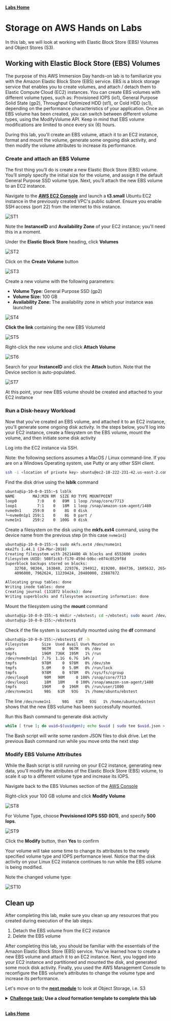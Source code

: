 **[Labs Home](../README.md)**

# **Storage on AWS Hands on Labs**

In this lab, we will look at working with Elastic Block Store (EBS) Volumes and Object Stores (S3).

## **Working with Elastic Block Store (EBS) Volumes**

The purpose of this AWS Immersion Day hands-on lab is to familiarize you with the Amazon Elastic Block Store (EBS) service. EBS is a block storage service that enables you to create volumes, and attach / detach them to Elastic Compute Cloud (EC2) instances. You can create EBS volumes with different volume types, such as: Provisioned IOPS (io1), General Purpose Solid State (gp2), Throughput Optimized HDD (st1), or Cold HDD (sc1), depending on the performance characteristics of your application. Once an EBS volume has been created, you can switch between different volume types, using the ModifyVolume API. Keep in mind that EBS volume modifications are limited to once every six (6) hours.

During this lab, you'll create an EBS volume, attach it to an EC2 instance, format and mount the volume, generate some ongoing disk activity, and then modify the volume attributes to increase its performance.

### **Create and attach an EBS Volume**

The first thing you’ll do is create a new Elastic Block Store (EBS) volume. You’ll simply specify the initial size for the volume, and assign it the default General Purpose SSD volume type. Next, you’ll attach the new EBS volume to an EC2 instance.

Navigate to the **[AWS EC2 Console](https://ap-southeast-2.console.aws.amazon.com/ec2/home?region=ap-southeast-2)** and launch a **t3.small** Ubuntu EC2 instance in the previously created VPC's public subnet.  Ensure you enable SSH access (port 22) from the internet to this instance.

![ST1](st1.png)

Note the **InstanceID** and **Availability Zone** of your EC2 instance; you'll need this in a moment.

Under the **Elastic Block Store** heading, click **Volumes**

![ST2](st2.png)

Click on the **Create Volume** button

![ST3](st3.png)

Create a new volume with the following parameters:
* **Volume Type:** General Purpose SSD (gp2)
* **Volume Size:** 100 GB
* **Availability Zone:** The availability zone in which your instance was launched

![ST4](st4.png)

**Click the link** containing the new EBS VolumeId

![ST5](st5.png)

Right-click the new volume and click **Attach Volume**

![ST6](st6.png)

Search for your **InstanceID** and click the **Attach** button.  Note that the Device section is auto-populated.

![ST7](st7.png)

At this point, your new EBS volume should be created and attached to your EC2 instance

### **Run a Disk-heavy Workload**

Now that you've created an EBS volume, and attached it to an EC2 instance, you'll generate some ongoing disk activity. In the steps below, you'll log into your EC2 instance, create a filesystem on the EBS volume, mount the volume, and then initiate some disk activity

Log into the EC2 instance via SSH.

Note: the following sections assumes a MacOS / Linux command-line.  If you are on a Windows Operating system, use Putty or any other SSH client.

```bash
ssh -i <location of private key> ubuntu@ec2-18-222-231-42.us-east-2.compute.amazonaws.com
```

Find the disk drive using the **lsblk** command

```bash
ubuntu@ip-10-0-0-155:~$ lsblk
NAME        MAJ:MIN RM  SIZE RO TYPE MOUNTPOINT
loop0         7:0    0   89M  1 loop /snap/core/7713
loop1         7:1    0   18M  1 loop /snap/amazon-ssm-agent/1480
nvme0n1     259:0    0    8G  0 disk
└─nvme0n1p1 259:1    0    8G  0 part /
nvme1n1     259:2    0  100G  0 disk
```

Create a filesystem on the disk using the **mkfs.ext4** command, using the device name from the previous step (in this case `nvme1n1`)

```bash
ubuntu@ip-10-0-0-155:~$ sudo mkfs.ext4 /dev/nvme1n1
mke2fs 1.44.1 (24-Mar-2018)
Creating filesystem with 26214400 4k blocks and 6553600 inodes
Filesystem UUID: 508f1c63-f170-459d-b9bc-e074c0529f8d
Superblock backups stored on blocks:
	32768, 98304, 163840, 229376, 294912, 819200, 884736, 1605632, 2654208,
	4096000, 7962624, 11239424, 20480000, 23887872

Allocating group tables: done
Writing inode tables: done
Creating journal (131072 blocks): done
Writing superblocks and filesystem accounting information: done
```

Mount the filesystem using the **mount** command

```bash
ubuntu@ip-10-0-0-155:~$ mkdir ~/ebstest; cd ~/ebstest; sudo mount /dev/nvme1n1 ~/ebstest
ubuntu@ip-10-0-0-155:~/ebstest$
```

Check if the file system is successfully mounted using the **df** command

```bash
ubuntu@ip-10-0-0-155:~/ebstest$ df -h
Filesystem      Size  Used Avail Use% Mounted on
udev            967M     0  967M   0% /dev
tmpfs           196M  736K  195M   1% /run
/dev/nvme0n1p1  7.7G  1.1G  6.7G  14% /
tmpfs           978M     0  978M   0% /dev/shm
tmpfs           5.0M     0  5.0M   0% /run/lock
tmpfs           978M     0  978M   0% /sys/fs/cgroup
/dev/loop0       90M   90M     0 100% /snap/core/7713
/dev/loop1       18M   18M     0 100% /snap/amazon-ssm-agent/1480
tmpfs           196M     0  196M   0% /run/user/1000
/dev/nvme1n1     98G   61M   93G   1% /home/ubuntu/ebstest
```

The line `/dev/nvme1n1     98G   61M   93G   1% /home/ubuntu/ebstest` shows that the new EBS volume has been successfully mounted.

Run this Bash command to generate disk activity

```bash
while [ true ]; do uuid=$(uuidgen); echo $uuid | sudo tee $uuid.json > /dev/null; done;
```

The Bash script will write some random JSON files to disk drive. Let the previous Bash command run while you move onto the next step

### **Modify EBS Volume Attributes**

While the Bash script is still running on your EC2 instance, generating new data, you'll modify the attributes of the Elastic Block Store (EBS) volume, to scale it up to a different volume type and increase its IOPS.

Navigate back to the EBS Volumes section of the [AWS Console](https://us-east-2.console.aws.amazon.com/ec2/home?region=us-east-2#Volumes)

Right-click your 100 GB volume and click **Modify Volume**

![ST8](st8.png)

For Volume Type, choose **Provisioned IOPS SSD (IO1)**, and specify **500 Iops**.

![ST9](st9.png)

Click the **Modify** button, then **Yes** to confirm

Your volume will take some time to change its attributes to the newly specified volume type and IOPS performance level. Notice that the disk activity on your Linux EC2 instance continues to run while the EBS volume is being modified.

Note the changed volume type:

![ST10](st10.png)

## **Clean up**

After completing this lab, make sure you clean up any resources that you created during execution of the lab steps.
1.	Detach the EBS volume from the EC2 instance
2.	Delete the EBS volume


After completing this lab, you should be familiar with the essentials of the Amazon Elastic Block Store (EBS) service. You’ve learned how to create a new EBS volume and attach it to an EC2 instance. Next, you logged into your EC2 instance and partitioned and mounted the disk, and generated some mock disk activity. Finally, you used the AWS Management Console to reconfigure the EBS volume’s attributes to change the volume type and increase its performance.

Let's move on to the **[next module](s3lab.md)** to look at Object Storage, i.e. S3

<Details>
<Summary><b><u>Challenge task:</u> Use a cloud formation template to complete this lab</b></summary>

Re-use or modify the cloud formation template you created in the ec2 labs to launch an **Amazon linux EC2 instance** to complete this lab.   Use the code snippet to automatically configure the file system:

```yaml
AWSTemplateFormatVersion: 2010-09-09
Resources:
  Ec2Instance:
    ...
    ...
    Metadata:
      AWS::CloudFormation::Init:
        config:
          commands:
            1_pvcreate:
              command: pvcreate /dev/xvdf
            2_vgcreate:
              command: vgcreate vg0 /dev/xvdf
            3_lvcreate:
              command: lvcreate -l 100%FREE -n myapp vg0
            4_mkfs:
              command: mkfs.ext4 /dev/vg0/myapp
            5_mkdir:
              command: mkdir /var/myapp
            6_fstab:
              command: echo "/dev/mapper/vg0-myapp /var/myapp ext4 defaults 0 2" >> /etc/fstab
            7_mount:
              command: mount -a
    Properties:
      ...
      ...
      UserData:
        'Fn::Base64':
          !Sub |
           #!/usr/bin/env bash
         set -o errexit
         yum -y update aws-cfn-bootstrap
         /opt/aws/bin/cfn-init -v --stack ${AWS::StackName} --resource EC2Instance --region ${AWS::Region}
         /opt/aws/bin/cfn-signal --exit-code $? --stack ${AWS::StackName} --resource EC2Instance --region ${AWS::Region}
      ...
      ...
Outputs:
  InstanceId:
    Description: InstanceID of the new EC2 Instance.
    Value: !Ref 'Ec2Instance'
  InstanceIpAddress:
    Description: Public IP Address of the EC2 Instance.
    Value: !Ref 'EIpAddress'

```

</Details>

<br>

**[Labs Home](../README.md)**